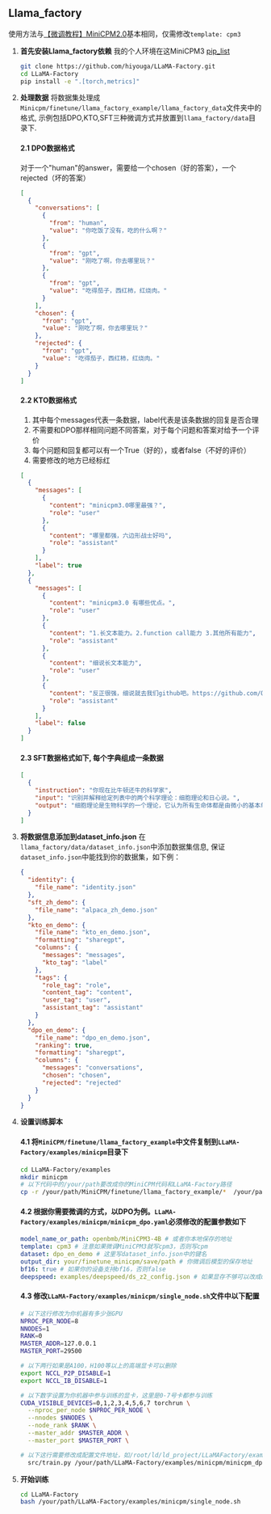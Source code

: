 
## Llama_factory

使用方法与[【微调教程】MiniCPM2.0](../minicpm2.0/llama_factory.md)基本相同，仅需修改`template: cpm3`

1. **首先安装Llama_factory依赖**
   我的个人环境在这MiniCPM3 [pip_list](pip_list.md)
   ```bash
   git clone https://github.com/hiyouga/LLaMA-Factory.git
   cd LLaMA-Factory
   pip install -e ".[torch,metrics]"
   ```

2. **处理数据**
   将数据集处理成`Minicpm/finetune/llama_factory_example/llama_factory_data`文件夹中的格式, 示例包括DPO,KTO,SFT三种微调方式并放置到`llama_factory/data`目录下.

   #### 2.1 DPO数据格式
     对于一个"human"的answer，需要给一个chosen（好的答案），一个rejected（坏的答案）
     ```json
     [
       {
         "conversations": [
           {
             "from": "human",
             "value": "你吃饭了没有，吃的什么啊？"
           },
           {
             "from": "gpt",
             "value": "刚吃了啊，你去哪里玩？"
           },
           {
             "from": "gpt",
             "value": "吃得茄子，西红柿，红烧肉。"
           }
         ],
         "chosen": {
           "from": "gpt",
           "value": "刚吃了啊，你去哪里玩？"
         },
         "rejected": {
           "from": "gpt",
           "value": "吃得茄子，西红柿，红烧肉。"
         }
       }
     ]
     ```

   #### 2.2 KTO数据格式
     1. 其中每个messages代表一条数据，label代表是该条数据的回复是否合理
     2. 不需要和DPO那样相同问题不同答案，对于每个问题和答案对给予一个评价
     3. 每个问题和回复都可以有一个True（好的），或者false（不好的评价）
     4. 需要修改的地方已经标红
     ```json
     [
       {
         "messages": [
           {
             "content": "minicpm3.0哪里最强？",
             "role": "user"
           },
           {
             "content": "哪里都强，六边形战士好吗",
             "role": "assistant"
           }
         ],
         "label": true
       },
       {
         "messages": [
           {
             "content": "minicpm3.0 有哪些优点。",
             "role": "user"
           },
           {
             "content": "1.长文本能力。2.function call能力 3.其他所有能力",
             "role": "assistant"
           },
           {
             "content": "细说长文本能力",
             "role": "user"
           },
           {
             "content": "反正很强，细说就去我们github吧。https://github.com/OpenBMB/MiniCPM.git",
             "role": "assistant"
           }
         ],
         "label": false
       }
     ]
     ```

   #### 2.3 SFT数据格式如下, 每个字典组成一条数据
     ```json
     [
       {
         "instruction": "你现在比牛顿还牛的科学家",
         "input": "识别并解释给定列表中的两个科学理论：细胞理论和日心说。",
         "output": "细胞理论是生物科学的一个理论，它认为所有生命体都是由微小的基本单元——细胞所构成。这是生物学的一个基础理论，认为细胞是所有生物的基本结构和功能单位，所有的生物都是由一个或多个细胞组成，细胞只能通过细胞分裂产生新的细胞。这一理论由薛定谔、施瓦内和雪莱于1839年首次提出。\n\n日心说是指太阳是太阳系的中心，也就是说，行星围绕太阳旋转的理论。这个理论打破了传统的地心说观点，认为地球并不是宇宙的中心。日心说的提出者是尼古拉·哥白尼，他在16世纪初发表了他的著作《天体运行论》，阐述了太阳系行星围绕太阳运行的模型，为天文学的发展做出了巨大贡献。"
       }
     ]
     ```

3. **将数据信息添加到dataset_info.json**
   在`llama_factory/data/dataset_info.json`中添加数据集信息, 保证`dataset_info.json`中能找到你的数据集，如下例：
   ```json
   {
     "identity": {
       "file_name": "identity.json"
     },
     "sft_zh_demo": {
       "file_name": "alpaca_zh_demo.json"
     },
     "kto_en_demo": {
       "file_name": "kto_en_demo.json",
       "formatting": "sharegpt",
       "columns": {
         "messages": "messages",
         "kto_tag": "label"
       },
       "tags": {
         "role_tag": "role",
         "content_tag": "content",
         "user_tag": "user",
         "assistant_tag": "assistant"
       }
     },
     "dpo_en_demo": {
       "file_name": "dpo_en_demo.json",
       "ranking": true,
       "formatting": "sharegpt",
       "columns": {
         "messages": "conversations",
         "chosen": "chosen",
         "rejected": "rejected"
       }
     }
   }
   ```

4. **设置训练脚本**

   #### 4.1 将`MiniCPM/finetune/llama_factory_example`中文件复制到`LLaMA-Factory/examples/minicpm`目录下
   ```bash
   cd LLaMA-Factory/examples
   mkdir minicpm
   # 以下代码中的/your/path要改成你的MiniCPM代码和LLaMA-Factory路径
   cp -r /your/path/MiniCPM/finetune/llama_factory_example/*  /your/path/LLaMA-Factory/examples/minicpm
   ```

   #### 4.2 根据你需要微调的方式，以DPO为例。`LLaMA-Factory/examples/minicpm/minicpm_dpo.yaml`必须修改的配置参数如下
   ```yaml
   model_name_or_path: openbmb/MiniCPM3-4B # 或者你本地保存的地址
   template: cpm3 # 注意如果微调MiniCPM3就写cpm3，否则写cpm
   dataset: dpo_en_demo # 这里写dataset_info.json中的键名
   output_dir: your/finetune_minicpm/save/path # 你微调后模型的保存地址
   bf16: true # 如果你的设备支持bf16，否则false
   deepspeed: examples/deepspeed/ds_z2_config.json # 如果显存不够可以改成ds_z3_config.json
   ```

   #### 4.3 修改`LLaMA-Factory/examples/minicpm/single_node.sh`文件中以下配置
   ```bash
   # 以下这行修改为你机器有多少张GPU
   NPROC_PER_NODE=8
   NNODES=1
   RANK=0
   MASTER_ADDR=127.0.0.1
   MASTER_PORT=29500

   # 以下两行如果是A100，H100等以上的高端显卡可以删除
   export NCCL_P2P_DISABLE=1
   export NCCL_IB_DISABLE=1 

   # 以下数字设置为你机器中参与训练的显卡，这里是0-7号卡都参与训练
   CUDA_VISIBLE_DEVICES=0,1,2,3,4,5,6,7 torchrun \
     --nproc_per_node $NPROC_PER_NODE \
     --nnodes $NNODES \
     --node_rank $RANK \
     --master_addr $MASTER_ADDR \
     --master_port $MASTER_PORT \

   # 以下这行需要修改成配置文件地址，如/root/ld/ld_project/LLaMAFactory/examples/minicpm/minicpm_dpo.yaml
     src/train.py /your/path/LLaMA-Factory/examples/minicpm/minicpm_dpo.yaml
   ```

5. **开始训练**
   ```bash
   cd LLaMA-Factory
   bash /your/path/LLaMA-Factory/examples/minicpm/single_node.sh
   ```
